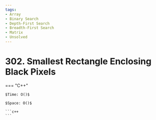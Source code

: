 ```yaml
---
tags:
- Array
- Binary Search
- Depth-First Search
- Breadth-First Search
- Matrix
- Unsolved
---
```



# 302. Smallest Rectangle Enclosing Black Pixels

=== "C++"

    $Time: O()$

    $Space: O()$

    ```c++
    ```